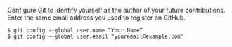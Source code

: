 Configure Git to identify yourself as the author of your future contributions.
Enter the same email address you used to register on GitHub.

    
    
    $ git config --global user.name “Your Name”
    $ git config --global user.email “youremail@example.com”
    

